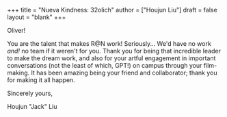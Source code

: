 +++
title = "Nueva Kindness: 32olich"
author = ["Houjun Liu"]
draft = false
layout = "blank"
+++

Oliver!

You are the talent that makes R@N work! Seriously... We'd have no work _and!_ no team if it weren't for you. Thank you for being that incredible leader to make the dream work, and also for your artful engagement in important conversations (not the least of which, GPT!) on campus through your film-making. It has been amazing being your friend and collaborator; thank you for making it all happen.

Sincerely yours,

Houjun "Jack" Liu
